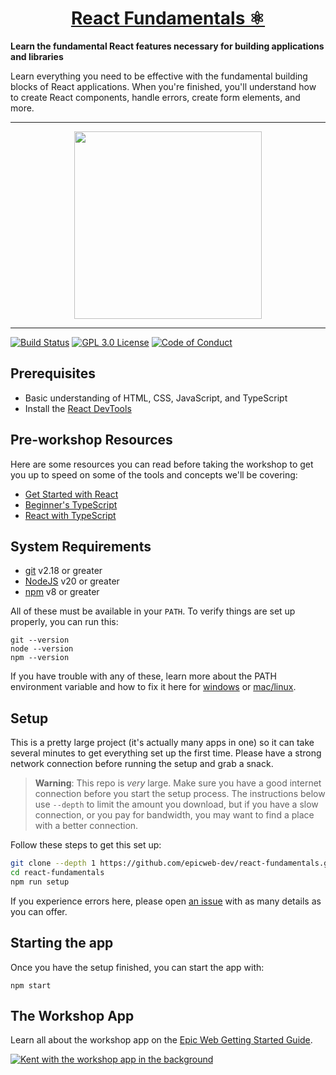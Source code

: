 <div>
  <h1 align="center"><a href="https://www.epicweb.dev/workshops">React Fundamentals ⚛</a></h1>
  <strong>
    Learn the fundamental React features necessary for building applications and libraries
  </strong>
  <p>
    Learn everything you need to be effective with the fundamental building blocks of React applications. When you're finished, you'll understand how to create React components, handle errors, create form elements, and more.
  </p>
</div>

<hr />

<div align="center">
  <a
    alt="Epic Web logo with the words Deployed Version"
    href="https://fundamentals.epicreact.dev"
  >
    <img
      width="300px"
      src="https://github-production-user-asset-6210df.s3.amazonaws.com/1500684/254000390-447a3559-e7b9-4918-947a-1b326d239771.png"
    />
  </a>
</div>

<hr />

<!-- prettier-ignore-start -->
[![Build Status][build-badge]][build]
[![GPL 3.0 License][license-badge]][license]
[![Code of Conduct][coc-badge]][coc]
<!-- prettier-ignore-end -->

## Prerequisites

- Basic understanding of HTML, CSS, JavaScript, and TypeScript
- Install the [React DevTools](https://react.dev/learn/react-developer-tools)

## Pre-workshop Resources

Here are some resources you can read before taking the workshop to get you up to
speed on some of the tools and concepts we'll be covering:

- [Get Started with React](https://github.com/epicweb-dev/get-started-with-react)
- [Beginner's TypeScript](https://www.totaltypescript.com/tutorials/beginners-typescript)
- [React with TypeScript](https://www.totaltypescript.com/tutorials/react-with-typescript)

## System Requirements

- [git][git] v2.18 or greater
- [NodeJS][node] v20 or greater
- [npm][npm] v8 or greater

All of these must be available in your `PATH`. To verify things are set up
properly, you can run this:

```shell
git --version
node --version
npm --version
```

If you have trouble with any of these, learn more about the PATH environment
variable and how to fix it here for [windows][win-path] or
[mac/linux][mac-path].

## Setup

This is a pretty large project (it's actually many apps in one) so it can take
several minutes to get everything set up the first time. Please have a strong
network connection before running the setup and grab a snack.

> **Warning**: This repo is _very_ large. Make sure you have a good internet
> connection before you start the setup process. The instructions below use
> `--depth` to limit the amount you download, but if you have a slow connection,
> or you pay for bandwidth, you may want to find a place with a better
> connection.

Follow these steps to get this set up:

```sh nonumber
git clone --depth 1 https://github.com/epicweb-dev/react-fundamentals.git
cd react-fundamentals
npm run setup
```

If you experience errors here, please open [an issue][issue] with as many
details as you can offer.

## Starting the app

Once you have the setup finished, you can start the app with:

```
npm start
```

## The Workshop App

Learn all about the workshop app on the
[Epic Web Getting Started Guide](https://www.epicweb.dev/get-started).

[![Kent with the workshop app in the background](https://github-production-user-asset-6210df.s3.amazonaws.com/1500684/280407082-0e012138-e01d-45d5-abf2-86ffe5d03c69.png)](https://www.epicweb.dev/get-started)

<!-- prettier-ignore-start -->
[npm]: https://www.npmjs.com/
[node]: https://nodejs.org
[git]: https://git-scm.com/
[build-badge]: https://img.shields.io/github/actions/workflow/status/epicweb-dev/react-fundamentals/validate.yml?branch=main&logo=github&style=flat-square
[build]: https://github.com/epicweb-dev/react-fundamentals/actions?query=workflow%3Avalidate
[license-badge]: https://img.shields.io/badge/license-GPL%203.0%20License-blue.svg?style=flat-square
[license]: https://github.com/epicweb-dev/react-fundamentals/blob/main/LICENSE.md
[coc-badge]: https://img.shields.io/badge/code%20of-conduct-ff69b4.svg?style=flat-square
[coc]: https://kentcdodds.com/conduct
[win-path]: https://www.howtogeek.com/118594/how-to-edit-your-system-path-for-easy-command-line-access/
[mac-path]: http://stackoverflow.com/a/24322978/971592
[issue]: https://github.com/epicweb-dev/react-fundamentals/issues/new
<!-- prettier-ignore-end -->
